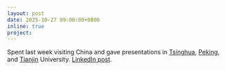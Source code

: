 ```yaml
---
layout: post
date: 2025-10-27 09:00:00+0800
inline: true
project:
---
```


Spent last week visiting China and gave presentations in [Tsinghua](https://www.arch.tsinghua.edu.cn/column/About), [Peking](https://ues.pku.edu.cn/index.htm), and [Tianjin](https://t-arch.tju.edu.cn/index.htm) University. [LinkedIn post](https://www.linkedin.com/feed/update/urn:li:activity:7388465230403690496/).

